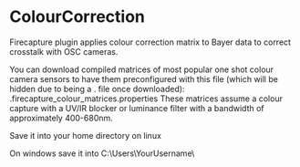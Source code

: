 # ColourCorrection
Firecapture plugin applies colour correction matrix to Bayer data to correct crosstalk with OSC cameras. 

You can download compiled matrices of most popular one shot colour camera sensors to have them preconfigured with this file (which will be hidden due to being a . file once downloaded): .firecapture_colour_matrices.properties
These matrices assume a colour capture with a UV/IR blocker or luminance filter with a bandwidth of approximately 400-680nm.

Save it into your home directory on linux

On windows save it into C:\Users\YourUsername\
